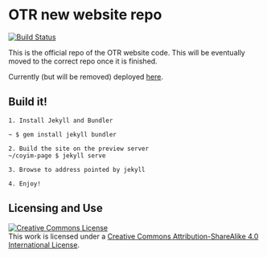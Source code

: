 # OTR new website repo

[![Build Status](https://api.travis-ci.com/otrv4/OTR-website.svg?branch=master)](https://travis-ci.com/github/otrv4/OTR-website)

This is the official repo of the OTR website code. This will be eventually
moved to the correct repo once it is finished.

Currently (but will be removed) deployed [here](https://safe-basin-61884.herokuapp.com).

## Build it!

```
1. Install Jekyll and Bundler

~ $ gem install jekyll bundler

2. Build the site on the preview server
~/coyim-page $ jekyll serve

3. Browse to address pointed by jekyll

4. Enjoy!
```

## Licensing and Use

<a rel="license" href="http://creativecommons.org/licenses/by-sa/4.0/"><img alt="Creative Commons License" style="border-width:0" src="https://i.creativecommons.org/l/by-sa/4.0/88x31.png" /></a><br />This work is licensed under a <a rel="license" href="http://creativecommons.org/licenses/by-sa/4.0/">Creative Commons Attribution-ShareAlike 4.0 International License</a>.
